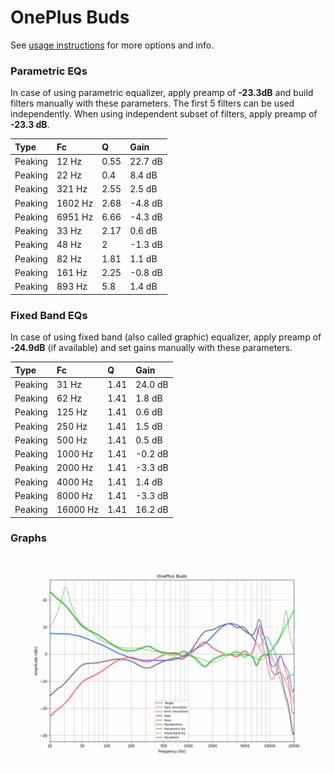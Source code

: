 # OnePlus Buds
See [usage instructions](https://github.com/jaakkopasanen/AutoEq#usage) for more options and info.

### Parametric EQs
In case of using parametric equalizer, apply preamp of **-23.3dB** and build filters manually
with these parameters. The first 5 filters can be used independently.
When using independent subset of filters, apply preamp of **-23.3 dB**.

| Type    | Fc      |    Q | Gain    |
|:--------|:--------|:-----|:--------|
| Peaking | 12 Hz   | 0.55 | 22.7 dB |
| Peaking | 22 Hz   | 0.4  | 8.4 dB  |
| Peaking | 321 Hz  | 2.55 | 2.5 dB  |
| Peaking | 1602 Hz | 2.68 | -4.8 dB |
| Peaking | 6951 Hz | 6.66 | -4.3 dB |
| Peaking | 33 Hz   | 2.17 | 0.6 dB  |
| Peaking | 48 Hz   | 2    | -1.3 dB |
| Peaking | 82 Hz   | 1.81 | 1.1 dB  |
| Peaking | 161 Hz  | 2.25 | -0.8 dB |
| Peaking | 893 Hz  | 5.8  | 1.4 dB  |

### Fixed Band EQs
In case of using fixed band (also called graphic) equalizer, apply preamp of **-24.9dB**
(if available) and set gains manually with these parameters.

| Type    | Fc       |    Q | Gain    |
|:--------|:---------|:-----|:--------|
| Peaking | 31 Hz    | 1.41 | 24.0 dB |
| Peaking | 62 Hz    | 1.41 | 1.8 dB  |
| Peaking | 125 Hz   | 1.41 | 0.6 dB  |
| Peaking | 250 Hz   | 1.41 | 1.5 dB  |
| Peaking | 500 Hz   | 1.41 | 0.5 dB  |
| Peaking | 1000 Hz  | 1.41 | -0.2 dB |
| Peaking | 2000 Hz  | 1.41 | -3.3 dB |
| Peaking | 4000 Hz  | 1.41 | 1.4 dB  |
| Peaking | 8000 Hz  | 1.41 | -3.3 dB |
| Peaking | 16000 Hz | 1.41 | 16.2 dB |

### Graphs
![](./OnePlus%20Buds.png)